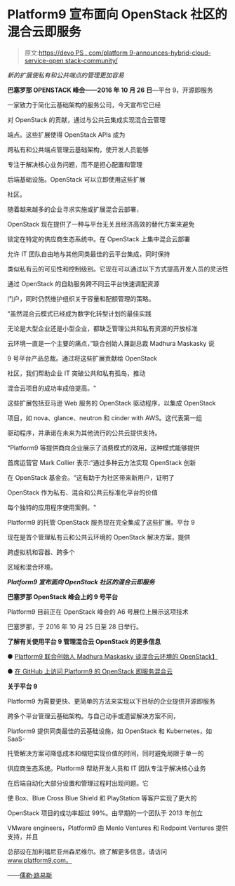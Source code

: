 # Platform9 宣布面向 OpenStack 社区的混合云即服务

> 原文:[https://devo PS . com/platform 9-announces-hybrid-cloud-service-open stack-community/](https://devops.com/platform9-announces-hybrid-cloud-service-openstack-community/)

*新的扩展使私有和公共端点的管理更加容易*

**巴塞罗那 OPENSTACK 峰会——2016 年 10 月 26 日**—平台 9，开源即服务

一家致力于简化云基础架构的服务公司，今天宣布它已经

对 OpenStack 的贡献，通过与公共云集成实现混合云管理

端点。这些扩展使得 OpenStack APIs 成为

跨私有和公共端点管理云基础架构，使开发人员能够

专注于解决核心业务问题，而不是担心配置和管理

后端基础设施。OpenStack 可以立即使用这些扩展

社区。

随着越来越多的企业寻求实施或扩展混合云部署，

OpenStack 现在提供了一种与平台无关且经济高效的替代方案来避免

锁定在特定的供应商生态系统中。在 OpenStack 上集中混合云部署

允许 IT 团队自由地与其他同类最佳的云平台集成，同时保持

类似私有云的可见性和控制级别。它现在可以通过以下方式提高开发人员的灵活性

通过 OpenStack 的自助服务跨不同云平台快速调配资源

门户，同时仍然维护组织关于容量和配额管理的策略。

“虽然混合云模式已经成为数字化转型计划的最佳实践

无论是大型企业还是小型企业，都缺乏管理公共和私有资源的开放标准

云环境一直是一个主要的痛点，”联合创始人兼副总裁 Madhura Maskasky 说

9 号平台产品总裁。通过将这些扩展贡献给 OpenStack

社区，我们帮助企业 IT 突破公共和私有孤岛，推动

混合云项目的成功率成倍提高。"

这些扩展包括亚马逊 Web 服务的 OpenStack 驱动程序，以集成 OpenStack

项目，如 nova、glance、neutron 和 cinder with AWS。这代表第一组

驱动程序，并承诺在未来为其他流行的公共云提供支持。

“Platform9 等提供商向企业展示了消费模式的效用，这种模式能够提供

首席运营官 Mark Collier 表示:“通过多种云方法实现 OpenStack 创新

在 OpenStack 基金会。“这有助于为社区带来新用户，证明了

OpenStack 作为私有、混合和公共云标准化平台的价值

每个独特的应用程序使用案例。"

Platform9 的托管 OpenStack 服务现在完全集成了这些扩展。平台 9

现在是首个管理私有云和公共云环境的 OpenStack 解决方案，提供

跨虚拟机和容器、跨多个

区域和混合环境。

***Platform9 宣布面向 OpenStack 社区的混合云即服务***

**巴塞罗那 OpenStack 峰会上的 9 号平台**

Platform9 目前正在 OpenStack 峰会的 A6 号展位上展示这项技术

巴塞罗那，于 2016 年 10 月 25 日至 28 日举行。

**了解有关使用平台 9 管理混合云 OpenStack 的更多信息**

● [Platform9 联合创始人 Madhura Maskasky 谈混合云环境的 OpenStack】](https://platform9.com/blog/openstack-hybrid-cloud-with-aws/)

● [在 GitHub 上访问 Platform9 的 OpenStack 即服务混合云](https://github.com/platform9/pf9-aws)

**关于平台 9**

Platform9 为需要更快、更简单的方法来实现以下目标的企业提供开源即服务

跨多个平台管理云基础架构。与自己动手或遗留解决方案不同，

Platform9 提供同类最佳的云基础设施，如 OpenStack 和 Kubernetes，如 SaaS-

托管解决方案可降低成本和缩短实现价值的时间，同时避免局限于单一的

供应商生态系统。Platform9 帮助开发人员和 IT 团队专注于解决核心业务

在后端自动化大部分设置和管理过程时出现问题。它

使 Box、Blue Cross Blue Shield 和 PlayStation 等客户实现了更大的

OpenStack 项目的成功率超过 99%。由早期的一个团队于 2013 年创立

VMware engineers，Platform9 由 Menlo Ventures 和 Redpoint Ventures 提供支持，并且

总部设在加利福尼亚州森尼维尔。欲了解更多信息，请访问 www.platform9.com。

——[儒勒·路易斯](https://devops.com/author/jules/)